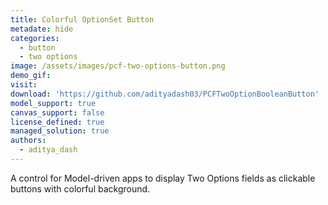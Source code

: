 ```yaml
---
title: Colorful OptionSet Button
metadate: hide
categories:
  - button
  - two options
image: /assets/images/pcf-two-options-button.png
demo_gif:
visit: 
download: 'https://github.com/adityadash03/PCFTwoOptionBooleanButton'
model_support: true
canvas_support: false
license_defined: true
managed_solution: true
authors:
  - aditya_dash
---
```

A control for Model-driven apps to display Two Options fields as clickable buttons with colorful background.
